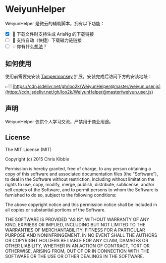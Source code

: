 # WeiyunHelper

WeiyunHelper 是微云的辅助脚本，拥有以下功能：

- [x] 🔗 下载文件时支持生成 AriaNg 的下载链接
- [ ] 🧲 支持自动（快捷）下载磁力链链接
- [ ] 💡 你有什么[想法](https://github.com/loo2k/WeiyunHelper/issues)？

## 如何使用

使用前需要先安装 [Tampermonkey](https://chrome.google.com/webstore/detail/tampermonkey/dhdgffkkebhmkfjojejmpbldmpobfkfo) 扩展，安装完成后访问下方的安装地址：

👉🏼[https://cdn.jsdelivr.net/gh/loo2k/WeiyunHelper@master/weiyun.user.js](https://cdn.jsdelivr.net/gh/loo2k/WeiyunHelper@master/weiyun.user.js)

## 声明

WeiyunHelper 仅供个人学习交流，严禁用于商业用途。

## License
 
The MIT License (MIT)

Copyright (c) 2015 Chris Kibble

Permission is hereby granted, free of charge, to any person obtaining a copy of this software and associated documentation files (the "Software"), to deal in the Software without restriction, including without limitation the rights to use, copy, modify, merge, publish, distribute, sublicense, and/or sell copies of the Software, and to permit persons to whom the Software is furnished to do so, subject to the following conditions:

The above copyright notice and this permission notice shall be included in all copies or substantial portions of the Software.

THE SOFTWARE IS PROVIDED "AS IS", WITHOUT WARRANTY OF ANY KIND, EXPRESS OR IMPLIED, INCLUDING BUT NOT LIMITED TO THE WARRANTIES OF MERCHANTABILITY, FITNESS FOR A PARTICULAR PURPOSE AND NONINFRINGEMENT. IN NO EVENT SHALL THE AUTHORS OR COPYRIGHT HOLDERS BE LIABLE FOR ANY CLAIM, DAMAGES OR OTHER LIABILITY, WHETHER IN AN ACTION OF CONTRACT, TORT OR OTHERWISE, ARISING FROM, OUT OF OR IN CONNECTION WITH THE SOFTWARE OR THE USE OR OTHER DEALINGS IN THE SOFTWARE.